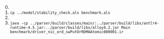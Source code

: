 0.
1. `cp ../model/stability_check.als benchmark.als`
2. 
3. `java -cp ../parser/build/classes/main/:../parser/build/libs/antlr4-runtime-4.5.jar:../parser/build/libs/alloy4.2.jar Main benchmark/driver_nic_ord_swPutOrRDMAAtomic000001.ir`